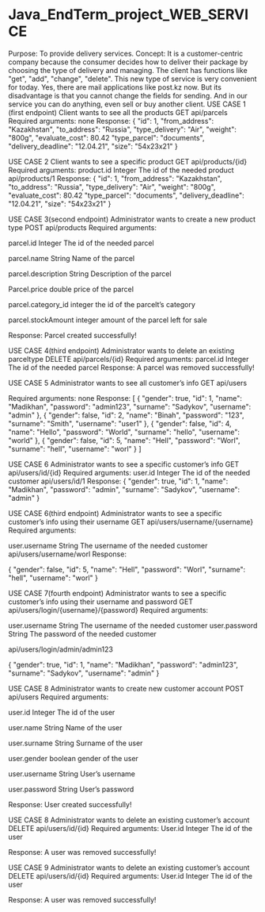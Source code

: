 # Java_EndTerm_project_WEB_SERVICE
Purpose: To provide delivery services. 
Concept: It is a customer-centric company because the consumer decides how to deliver their package by choosing the type of delivery and managing. 
The client has functions like "get", "add", "change", "delete". This new type of service is very convenient for today. 
Yes, there are mail applications like post.kz now. 
But its disadvantage is that you cannot change the fields for sending. 
And in our service you can do anything, even sell or buy another client.
USE CASE 1 (first endpoint)
Client wants to see all the products
GET
api/parcels
Required arguments:
none
Response:
    {
       "id": 1,
        "from_address": "Kazakhstan",
        "to_address": "Russia",
        "type_delivery": "Air",
        "weight": "800g",
        "evaluate_cost": 80.42 
        "type_parcel": "documents",
        "delivery_deadline": "12.04.21",
        "size": "54x23x21"
    }







USE CASE 2
Client wants to see a specific product
GET
api/products/{id}
Required arguments:
product.id
Integer
The id of the needed product
api/products/1
Response:
    {
       "id": 1,
        "from_address": "Kazakhstan",
        "to_address": "Russia",
        "type_delivery": "Air",
        "weight": "800g",
        "evaluate_cost": 80.42 
        "type_parcel": "documents",
        "delivery_deadline": "12.04.21",
        "size": "54x23x21"
    }

USE CASE 3(second endpoint)
Administrator wants to create a new product type
POST
api/products
Required arguments:

parcel.id
Integer
The id of the needed parcel

parcel.name
String
Name of the parcel

parcel.description
String
Description of the parcel

Parcel.price
double
price of the parcel

parcel.category_id
integer
the id of the parcelt’s category

parcel.stockAmount
integer
amount of the parcel left for sale

Response:
Parcel created successfully!

USE CASE 4(third endpoint)
Administrator wants to delete an existing parceltype
DELETE 
api/parcels/{id}
Required arguments:
parcel.id
Integer
The id of the needed parcel
Response:
A parcel was removed successfully!









USE CASE 5
Administrator wants to see all customer’s info
GET
api/users

Required arguments:
none
Response:
[
    {
        "gender": true,
        "id": 1,
        "name": "Madikhan",
        "password": "admin123",
        "surname": "Sadykov",
        "username": "admin"
    },
    {
        "gender": false,
        "id": 2,
        "name": "Binah",
        "password": "123",
        "surname": "Smith",
        "username": "user1"
    },
    {
        "gender": false,
        "id": 4,
        "name": "Hello",
        "password": "World",
        "surname": "hello",
        "username": "world"
    },
    {
        "gender": false,
        "id": 5,
        "name": "Hell",
        "password": "Worl",
        "surname": "hell",
        "username": "worl"
    }
]




USE CASE 6
Administrator wants to see a specific customer’s info
GET
api/users/id/{id}
Required arguments:
user.id
Integer
The id of the needed customer
api/users/id/1
Response:
{
    "gender": true,
    "id": 1,
    "name": "Madikhan",
    "password": "admin",
    "surname": "Sadykov",
    "username": "admin"
}

USE CASE 6(third endpoint)
Administrator wants to see a specific customer’s info using their username
GET
api/users/username/{username}
Required arguments:

user.username
String
The username of the needed customer
api/users/username/worl
Response:

{
    "gender": false,
    "id": 5,
    "name": "Hell",
    "password": "Worl",
    "surname": "hell",
    "username": "worl"
}

USE CASE 7(fourth endpoint)
Administrator wants to see a specific customer’s info using their username and password
GET
api/users/login/{username}/{password}
Required arguments:

user.username
String
The username of the needed customer
user.password
String
The password of the needed customer


api/users/login/admin/admin123

{
    "gender": true,
    "id": 1,
    "name": "Madikhan",
    "password": "admin123",
    "surname": "Sadykov",
    "username": "admin"
}






USE CASE 8
Administrator wants to create new customer account
POST
api/users
Required arguments:

user.id
Integer
The id of the user

user.name
String
Name of the user

user.surname
String
Surname of the user

user.gender
boolean
gender of the user

user.username
String
User’s username

user.password
String
User’s password

Response:
User created successfully!


USE CASE 8
Administrator wants to delete an existing customer’s account
DELETE 
api/users/id/{id}
Required arguments:
User.id
Integer 
The id of the user

Response:
A user was removed successfully!

USE CASE 9
Administrator wants to delete an existing customer’s account
DELETE 
api/users/id/{id}
Required arguments:
User.id
Integer 
The id of the user

Response:
A user was removed successfully!
